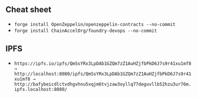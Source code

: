 ## Cheat sheet
* `forge install OpenZeppelin/openzeppelin-contracts --no-commit`
* `forge install ChainAccelOrg/foundry-devops --no-commit`

## IPFS

* `https://ipfs.io/ipfs/QmSsYRx3LpDAb1GZQm7zZ1AuHZjfbPkD6J7s9r41xu1mf8 → http://localhost:8080/ipfs/QmSsYRx3LpDAb1GZQm7zZ1AuHZjfbPkD6J7s9r41xu1mf8 → http://bafybeicdlctvdhgvhnu5xqjm6tvjzaw3oyllq77deguvllb52hzu3ur76m.ipfs.localhost:8080/`
